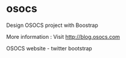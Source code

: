 osocs
=====

Design OSOCS project with Boostrap 

More information :
Visit http://blog.osocs.com


OSOCS website - twitter bootstrap

